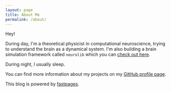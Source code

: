 ```yaml
---
layout: page
title: About Me
permalink: /about/
---
```


Hey! 

During day, I'm a theoretical physicist in computational neuroscience, trying to understand the brain as a dynamical system. I'm also building a brain simulation framework called `neurolib` which you can [check out here](https://github.com/neurolib-dev/neurolib). 

During night, I usually sleep.

You can find more information about my projects on my [GitHub profile page](https://github.com/caglorithm).


This blog is powered by [fastpages](https://github.com/fastai/fastpages).

